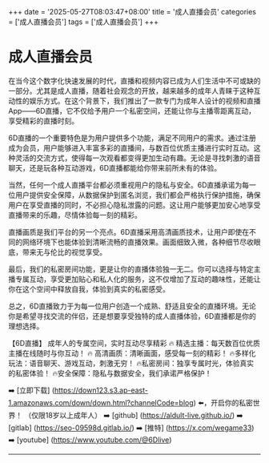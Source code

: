 +++
date = '2025-05-27T08:03:47+08:00'
title = '成人直播会员'
categories = ['成人直播会员']
tags = ['成人直播会员']
+++

# 成人直播会员

在当今这个数字化快速发展的时代，直播和视频内容已成为人们生活中不可或缺的一部分。尤其是成人直播，随着社会观念的开放，越来越多的成年人青睐于这种互动性的娱乐方式。在这个背景下，我们推出了一款专门为成年人设计的视频和直播App——6D直播，它不仅给予用户一个私密空间，还能让你与主播零距离互动，享受精彩的直播时刻。

6D直播的一个重要特色是为用户提供多个功能，满足不同用户的需求。通过注册成为会员，用户能够进入丰富多彩的直播间，与数百位优质主播进行实时互动。这种灵活的交流方式，使得每一次观看都变得更加生动有趣。无论是寻找刺激的语音聊天，还是玩各种互动游戏，6D直播都能给你带来前所未有的体验。

当然，任何一个成人直播平台都必须重视用户的隐私与安全。6D直播承诺为每一位用户提供安全保障，从数据保护到匿名浏览，我们都会严格执行保护措施，确保用户在享受直播的同时，不必担心隐私泄露的问题。这让用户能够更加安心地享受直播带来的乐趣，尽情体验每一刻的精彩。

直播画质是我们平台的另一个亮点。6D直播采用高清画质技术，让用户即使在不同的网络环境下也能体验到清晰流畅的直播效果。画面细致入微，各种细节尽收眼底，带来无与伦比的视觉享受。

最后，我们的私密房间功能，更是让你的直播体验独一无二。你可以选择与特定主播专属互动，享受更加贴心和私人化的服务，这不仅增加了互动的趣味性，还能让你在这个空间中释放自我，体验到真实的私密感受。

总之，6D直播致力于为每一位用户创造一个成熟、舒适且安全的直播环境。无论你是希望寻找交流的伴侣，还是想要享受独特的成人直播体验，6D直播都是你的理想选择。

【6D直播】
成年人的专属空间，实时互动尽享精彩
🔥 精选主播：每天数百位优质主播在线随时与你互动！
🔥 高清画质：清晰画面，感受每一刻的精彩！
🔥多样化玩法：语音聊天、游戏互动，刺激无穷！
🔥私密房间：独享专属时光，体验真实的私密体验！
🔥安全保障：隐私与数据安全，我们承诺严格保护！

➡️ [立即下载] (https://down123.s3.ap-east-1.amazonaws.com/down/down.html?channelCode=blog) ⬅️，开启你的私密世界！
（仅限18岁以上成年人）
➡️ [github] (https://aldult-live.github.io/)
➡️ [gitlab] (https://seo-09598d.gitlab.io/)
➡️ [推特] (https://x.com/wegame33)
➡️ [youtube] (https://www.youtube.com/@6Dlive)

---
